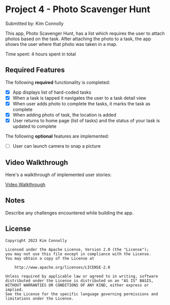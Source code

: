 # Project 4 - Photo Scavenger Hunt

Submitted by: Kim Connolly

This app, Photo Scavenger Hunt, has a list which requires the user to attach photos based on the task. After attaching the photo to a task, the app shows the user where that photo was taken in a map.

Time spent: 4 hours spent in total

## Required Features

The following **required** functionality is completed:

- [x] App displays list of hard-coded tasks
- [x] When a task is tapped it navigates the user to a task detail view
- [x] When user adds photo to complete the tasks, it marks the task as complete
- [x] When adding photo of task, the location is added
- [x] User returns to home page (list of tasks) and the status of your task is updated to complete
 
The following **optional** features are implemented:

- [ ] User can launch camera to snap a picture	

## Video Walkthrough

Here's a walkthrough of implemented user stories:

<a href="https://imgur.com/LGevDTT">Video Walkthrough</a>

## Notes

Describe any challenges encountered while building the app.

## License

    Copyright 2023 Kim Connolly

    Licensed under the Apache License, Version 2.0 (the "License");
    you may not use this file except in compliance with the License.
    You may obtain a copy of the License at

        http://www.apache.org/licenses/LICENSE-2.0

    Unless required by applicable law or agreed to in writing, software
    distributed under the License is distributed on an "AS IS" BASIS,
    WITHOUT WARRANTIES OR CONDITIONS OF ANY KIND, either express or implied.
    See the License for the specific language governing permissions and
    limitations under the License.
